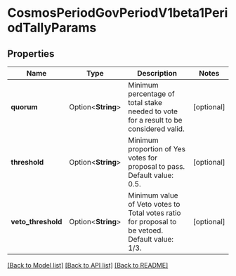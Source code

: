 # CosmosPeriodGovPeriodV1beta1PeriodTallyParams

## Properties

Name | Type | Description | Notes
------------ | ------------- | ------------- | -------------
**quorum** | Option<**String**> | Minimum percentage of total stake needed to vote for a result to be  considered valid. | [optional]
**threshold** | Option<**String**> | Minimum proportion of Yes votes for proposal to pass. Default value: 0.5. | [optional]
**veto_threshold** | Option<**String**> | Minimum value of Veto votes to Total votes ratio for proposal to be  vetoed. Default value: 1/3. | [optional]

[[Back to Model list]](../README.md#documentation-for-models) [[Back to API list]](../README.md#documentation-for-api-endpoints) [[Back to README]](../README.md)



